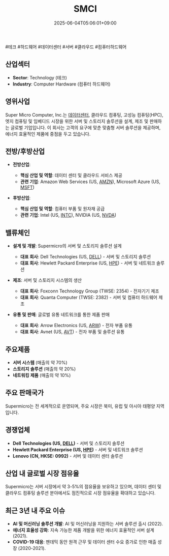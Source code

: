 ﻿---
title: "SMCI"
date: 2025-06-04T05:06:01+09:00
lastmod: 2025-06-04T05:06:01+09:00
type: docs
sidebar:
  open: true
weight: 802
---
<div style="display:none">
  <meta property="article:published_time" content="2025-06-03T20:06:01Z" />
  <meta property="article:modified_time" content="2025-06-03T20:06:01Z" />
</div>
#테크 #하드웨어 #데이터센터 #서버 #클라우드 #컴퓨터하드웨어

## 산업섹터

- **Sector**: Technology (테크)
- **Industry**: Computer Hardware (컴퓨터 하드웨어)

## 영위사업

Super Micro Computer, Inc.는 [데이터센터](/industry-study/데이터센터/), 클라우드 컴퓨팅, 고성능 컴퓨팅(HPC), 엣지 컴퓨팅 및 임베디드 시장을 위한 서버 및 스토리지 솔루션을 설계, 제조 및 판매하는 글로벌 기업입니다. 이 회사는 고객의 요구에 맞춘 맞춤형 서버 솔루션을 제공하며, 에너지 효율적인 제품에 중점을 두고 있습니다.

## 전방/후방산업

- **전방산업**:
    
    - **핵심 산업 및 역할**: 데이터 센터 및 클라우드 서비스 제공
    - **관련 기업**: Amazon Web Services (US, [AMZN](/company-analysis/amzn/)), Microsoft Azure (US, [MSFT](/company-analysis/msft/))
    
- **후방산업**:
    
    - **핵심 산업 및 역할**: 컴퓨터 부품 및 원자재 공급
    - **관련 기업**: Intel (US, [INTC](/company-analysis/intc/)), NVIDIA (US, [NVDA](/company-analysis/nvda/))

## 밸류체인

- **설계 및 개발**: Supermicro의 서버 및 스토리지 솔루션 설계
    
    - **대표 회사**: Dell Technologies (US, [DELL](/company-analysis/dell/)) - 서버 및 스토리지 솔루션
    - **대표 회사**: Hewlett Packard Enterprise (US, [HPE](/company-analysis/hpe/)) - 서버 및 네트워크 솔루션
- **제조**: 서버 및 스토리지 시스템의 생산
    
    - **대표 회사**: Foxconn Technology Group (TWSE: 2354) - 전자기기 제조
    - **대표 회사**: Quanta Computer (TWSE: 2382) - 서버 및 컴퓨터 하드웨어 제조

- **유통 및 판매**: 글로벌 유통 네트워크를 통한 제품 판매
    
    - **대표 회사**: Arrow Electronics (US, [ARW](/company-analysis/arw/)) - 전자 부품 유통
    - **대표 회사**: Avnet (US, [AVT](/company-analysis/avt/)) - 전자 부품 및 솔루션 유통

## 주요제품

- **서버 시스템** (매출의 약 70%)
- **스토리지 솔루션** (매출의 약 20%)
- **네트워킹 제품** (매출의 약 10%)

## 주요 판매국가

Supermicro는 전 세계적으로 운영되며, 주요 시장은 북미, 유럽 및 아시아 태평양 지역입니다.

## 경쟁업체

- **Dell Technologies (US, [DELL](/company-analysis/dell/))** - 서버 및 스토리지 솔루션
- **Hewlett Packard Enterprise (US, [HPE](/company-analysis/hpe/))** - 서버 및 네트워크 솔루션
- **Lenovo (CN, HKSE: 0992)** - 서버 및 데이터 센터 솔루션

## 산업 내 글로벌 시장 점유율

Supermicro는 서버 시장에서 약 3-5%의 점유율을 보유하고 있으며, 데이터 센터 및 클라우드 컴퓨팅 솔루션 분야에서도 점진적으로 시장 점유율을 확대하고 있습니다.

## 최근 3년 내 주요 이슈

- **AI 및 머신러닝 솔루션 개발**: AI 및 머신러닝을 지원하는 서버 솔루션 출시 (2022).
- **에너지 효율성 강화**: 지속 가능한 제품 개발을 위한 에너지 효율적인 서버 설계 (2021).
- **COVID-19 대응**: 팬데믹 동안 원격 근무 및 데이터 센터 수요 증가로 인한 매출 성장 (2020-2021).
